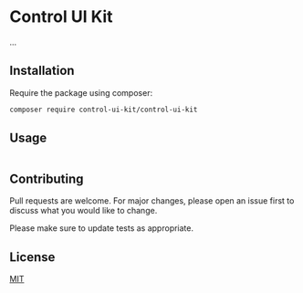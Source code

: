 # Control UI Kit

...

## Installation

Require the package using composer:

```bash
composer require control-ui-kit/control-ui-kit
```

## Usage

```php

```

## Contributing
Pull requests are welcome. For major changes, please open an issue first to discuss what you would like to change.

Please make sure to update tests as appropriate.

## License
[MIT](./LICENSE.md)
